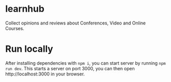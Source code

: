 # learnhub

Collect opinions and reviews about Conferences, Video and Online Courses.

# Run locally

After installing dependencies with `npm i`, you can start server by running `npm run dev`. This starts a server on port 3000, you can then open http://localhost:3000 in your browser.
